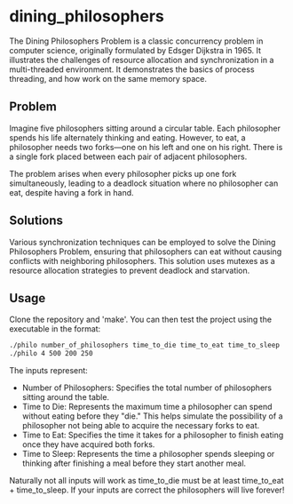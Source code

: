 # dining_philosophers

The Dining Philosophers Problem is a classic concurrency problem in computer science, originally formulated by Edsger Dijkstra in 1965. It illustrates the challenges of resource allocation and synchronization in a multi-threaded environment. It demonstrates the basics of process threading, and how work on the same memory space.

## Problem
Imagine five philosophers sitting around a circular table. Each philosopher spends his life alternately thinking and eating. However, to eat, a philosopher needs two forks—one on his left and one on his right. There is a single fork placed between each pair of adjacent philosophers.

The problem arises when every philosopher picks up one fork simultaneously, leading to a deadlock situation where no philosopher can eat, despite having a fork in hand.

## Solutions
Various synchronization techniques can be employed to solve the Dining Philosophers Problem, ensuring that philosophers can eat without causing conflicts with neighboring philosophers. This solution uses mutexes as a resource allocation strategies to prevent deadlock and starvation.

## Usage
Clone the repository and 'make'.
You can then test the project using the executable in the format: 
  ```bash
./philo number_of_philosophers time_to_die time_to_eat time_to_sleep
./philo 4 500 200 250
  ```
The inputs represent:
* Number of Philosophers: Specifies the total number of philosophers sitting around the table.
* Time to Die: Represents the maximum time a philosopher can spend without eating before they "die." This helps simulate the possibility of a philosopher not being able to acquire the necessary forks to eat.
* Time to Eat: Specifies the time it takes for a philosopher to finish eating once they have acquired both forks.
* Time to Sleep: Represents the time a philosopher spends sleeping or thinking after finishing a meal before they start another meal.


Naturally not all inputs will work as time_to_die must be at least time_to_eat + time_to_sleep. If your inputs are correct the philosophers will live forever!
